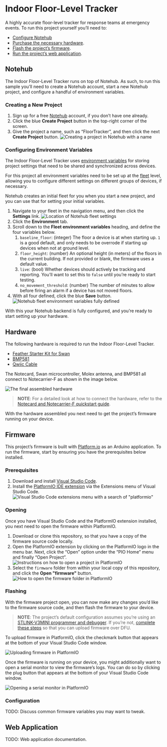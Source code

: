# Indoor Floor-Level Tracker

A highly accurate floor-level tracker for response teams at emergency events. To run
this project yourself you’ll need to:

* [Configure Notehub](#notehub-setup)
* [Purchase the necessary hardware](#hardware).
* [Flash the project’s firmware](#firmware).
* [Run the project’s web application](#web-application).

## Notehub

The Indoor Floor-Level Tracker runs on top of Notehub. As such, to run this sample
you’ll need to create a Notehub account, start a new Notehub project, and configure
a handful of environment variables.

### Creating a New Project

1. Sign up for a free [Notehub](https://notehub.io) account, if you don’t have one
already.
1. Click the blue **Create Project** button in the top-right corner of the screen.
1. Give the project a name, such as “FloorTracker”, and then click the next
**Create Project** button.
![Creating a project in Notehub with a name](images/notehub-create-project.png)

### Configuring Environment Variables

The Indoor Floor-Level Tracker uses [environment variables](https://dev.blues.io/guides-and-tutorials/notecard-guides/understanding-environment-variables/)
for storing project settings that need to be shared and synchronized across
devices.

For this project all environment variables need to be set up at the [fleet](https://dev.blues.io/reference/glossary/#fleet)
level, allowing you to configure different settings on different groups of
devices, if necessary.

Notehub creates an initial fleet for you when you start a new project, and you
can use that for setting your initial variables.

1. Navigate to your fleet in the navigation menu, and then click the **Settings**
link.
![Location of Notehub fleet settings](images/notehub-fleet-settings.png)
1. Click the **Environment** tab.
1. Scroll down to the **Fleet environment variables** heading, and define the
four variables below.
    1. `baseline_floor`: (integer) The floor a device is at when starting up. `1` is
    a good default, and only needs to be overrode if starting up devices when not at
    ground level.
    1. `floor_height`: (number) An optional height (in meters) of the floors in the
    current building. If not provided or blank, the firmware uses a default value.
    1. `live`: (bool) Whether devices should actively be tracking and reporting. You’ll
    want to set this to `false` until you’re ready to start testing.
    1. `no_movement_threshold`: (number) The number of minutes to allow before firing
    an alarm if a device has not moved floors.
1. With all four defined, click the blue **Save** button.
![Notehub fleet environment variables fully defined](images/notehub-env-vars-defined.png)

With this your Notehub backend is fully configured, and you’re ready to start
setting up your hardware.

## Hardware

The following hardware is required to run the Indoor Floor-Level Tracker.

* [Feather Starter Kit for Swan](https://shop.blues.io/products/notecarrier-swan)
* [BMP581](https://www.sparkfun.com/products/20170)
* [Qwiic Cable](https://www.sparkfun.com/products/14427)

The Notecard, Swan microcontroller, Molex antenna, and BMP581 all connect
to Notecarrier-F as shown in the image below.

![The final assembled hardware](images/hardware-build.jpg)

> **NOTE**: For a detailed look at how to connect the hardware, refer to the
[Notecard and Notecarrier-F quickstart guide](https://dev.blues.io/quickstart/notecard-quickstart/notecard-and-notecarrier-f/).

With the hardware assembled you next need to get the project’s firmware
running on your device.

## Firmware

This project’s firmware is built with [Platform.io](https://platformio.org/) as an
Arduino application. To run the firmware, start by ensuring you have the prerequisites
below installed.

### Prerequisites

1. Download and install [Visual Studio Code](https://code.visualstudio.com/).
1. Install the [PlatformIO IDE extension](https://marketplace.visualstudio.com/items?itemName=platformio.platformio-ide)
via the Extensions menu of Visual Studio Code.
![Visual Studio Code extensions menu with a search of "platformio"](images/platformio-extension.png)

### Opening

Once you have Visual Studio Code and the PlatformIO extension installed, you next need
to open the firmware within PlatformIO.

1. Download or clone this repository, so that you have a copy of the firmware source
code locally.
1. Open the PlatformIO extension by clicking on the PlatformIO logo in the menu bar. Next,
click the “Open” option under the “PIO Home” menu  and finally “Open Project”.
![Instructions on how to open a project in PlatformIO](images/platformio-open-project.png)
1. Select the `firmware` folder from within your local copy of this repository,
and click the **Open "firmware"** button.
![How to open the firmware folder in PlatformIO](images/platformio-open-firmware.png)

### Flashing

With the firmware project open, you can now make any changes you’d like to the firmware
source code, and then flash the firmware to your device.

> **NOTE**: The project’s default configuration assumes you’re using an
[STLINK-V3MINI programmer and debugger](https://shop.blues.io/products/stlink-v3mini).
If you’re not, [complete these steps](https://dev.blues.io/quickstart/swan-quickstart/#without-the-stlink-v3mini)
so that you can upload firmware over DFU.

To upload firmware in PlatformIO, click the checkmark button that appears at the bottom
of your Visual Studio Code window.

![Uploading firmware in PlatformIO](images/platformio-upload.png)

Once the firmware is running on your device, you might additionally want to open a serial
monitor to view the firmware’s logs. You can do so by clicking the plug button that appears
at the bottom of your Visual Studio Code window.

![Opening a serial monitor in PlatformIO](images/platformio-serial-monitor.png)

### Configuration

TODO: Discuss common firmware variables you may want to tweak.

## Web Application

TODO: Web application documentation.
